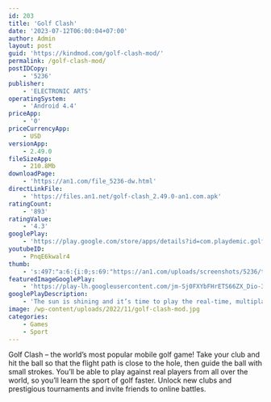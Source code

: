 ```yaml
---
id: 203
title: 'Golf Clash'
date: '2023-07-12T06:00:04+07:00'
author: Admin
layout: post
guid: 'https://kindmod.com/golf-clash-mod/'
permalink: /golf-clash-mod/
postIDCopy:
    - '5236'
publisher:
    - 'ELECTRONIC ARTS'
operatingSystem:
    - 'Android 4.4'
priceApp:
    - '0'
priceCurrencyApp:
    - USD
versionApp:
    - 2.49.0
fileSizeApp:
    - 210.8Mb
downloadPage:
    - 'https://an1.com/file_5236-dw.html'
directLinkFile:
    - 'https://files.an1.net/golf-clash_2.49.0-an1.com.apk'
ratingCount:
    - '893'
ratingValue:
    - '4.3'
googlePlay:
    - 'https://play.google.com/store/apps/details?id=com.playdemic.golf.android'
youtubeID:
    - PnqE6kwalr4
thumb:
    - 's:497:"a:6:{i:0;s:69:"https://an1.com/uploads/screenshots/5236/thumbs/golf-clash-72173.webp";i:1;s:70:"https://an1.com/uploads/screenshots/5236/thumbs/golf-clash-210567.webp";i:2;s:70:"https://an1.com/uploads/screenshots/5236/thumbs/golf-clash-888670.webp";i:3;s:70:"https://an1.com/uploads/screenshots/5236/thumbs/golf-clash-552653.webp";i:4;s:70:"https://an1.com/uploads/screenshots/5236/thumbs/golf-clash-893448.webp";i:5;s:70:"https://an1.com/uploads/screenshots/5236/thumbs/golf-clash-184342.webp";}";'
featuredImageGooglePlay:
    - 'https://play-lh.googleusercontent.com/jm-Sj0FXYbFHrETS66ZX_Dio-3UvJvI4qYj4f2sYfA4XrAKm9r0wKt6kkNnQ4tTzVew'
googlePlayDescription:
    - 'The sun is shining and it’s time to play the real-time, multiplayer golf game everybody’s talking about!Tee off on beautiful courses against players around the world, as you compete in tournaments, 1v1 golf games and challenge your Facebook friends! Upgrade your clubs and unlock tours as you master your golfing skills, in the quest to be the Golf Clash King!.Enjoy quick-fire duels in this exciting free golf game!.'
image: /wp-content/uploads/2022/11/golf-clash-mod.jpg
categories:
    - Games
    - Sport
---
```


Golf Clash – the world’s most popular mobile golf game! Take your club and hit the ball so that the flight path is close to the hole, then guide the ball with small strokes. You’ll be able to play against real players from all over the world, so you’ll learn the sport of golf faster. Unlock new clubs and prestigious tournaments and invite friends to online battles.